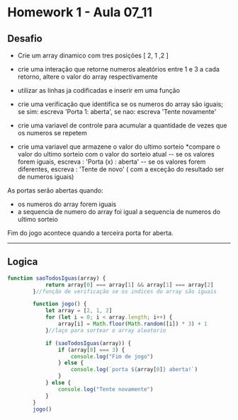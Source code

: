 # Homework 1 - Aula 07_11

## Desafio

- Crie um array dinamico com tres posições [ 2, 1 ,2 ]
- crie uma interação que retorne numeros aleatórios entre 1 e 3
a cada retorno, altere o valor do array respectivamente

- utilizar as linhas ja codificadas e inserir em uma função
- crie uma verificação que identifica se os numeros do array são iguais; se sim:  escreva 'Porta 1: aberta', se nao: escreva 'Tente novamente'

- crie uma variavel de controle para acumular a quantidade de vezes que os numeros se repetem
- crie uma variavel que armazene o valor do ultimo sorteio
*compare o valor do ultimo sorteio com o valor do sorteio atual 
-- se os valores forem iguais, escreva : 'Porta (x) : aberta'
-- se os valores forem diferentes, escreva : 'Tente de novo' ( com a exceção do resultado ser de numeros iguais)

As portas serão abertas quando:
- os numeros do array forem iguais
- a sequencia de numero do array foi igual a sequencia de numeros do ultimo sorteio

Fim do jogo acontece quando a terceira porta for aberta.

---

## Logica

```Javascript
function saoTodosIguas(array) {
            return array[0] === array[1] && array[1] === array[2]
        }//função de verificação se os indices do array são iguais

        function jogo() {
            let array = [2, 1, 2]
            for (let i = 0; i < array.length; i++) {
                array[i] = Math.floor(Math.random([i]) * 3) + 1
            }//laço para sortear o array aleatorio

            if (saoTodosIguas(array)) {
                if (array[0] === 3) {
                    console.log("Fim de jogo")
                } else {
                    console.log(`porta ${array[0]} aberta!`)
                }
            } else {
                console.log("Tente novamente")
            }
        }
        jogo()

```